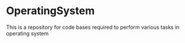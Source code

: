 # OperatingSystem

This is a repository for code bases required to perform various tasks in operating system
